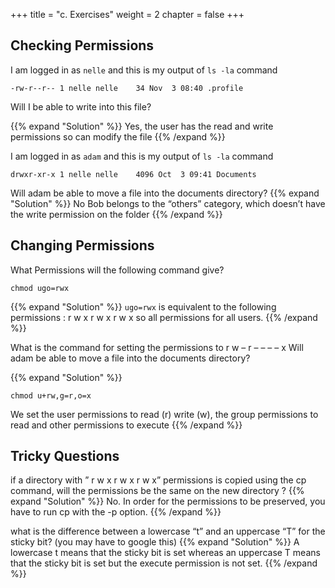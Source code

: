 +++
title = "c. Exercises"
weight = 2
chapter = false
+++

## Checking Permissions

I am logged in as `nelle` and this is my output of `ls -la` command

```
-rw-r--r-- 1 nelle nelle    34 Nov  3 08:40 .profile
```

Will I be able to write into this file?

{{% expand "Solution" %}}
Yes, the user has the read and write permissions so can modify the file
{{% /expand %}}

I am logged in as `adam` and this is my output of `ls -la` command
```
drwxr-xr-x 1 nelle nelle    4096 Oct  3 09:41 Documents
```

Will adam be able to move a file into the documents directory?
{{% expand "Solution" %}}
No Bob belongs to the “others” category, which doesn’t have the write permission on the folder
{{% /expand %}}

## Changing Permissions

What Permissions will the following command give?
~~~
chmod ugo=rwx
~~~

{{% expand "Solution" %}}
`ugo=rwx` is equivalent to the following permissions : r w x r w x r w x so all permissions for all users.
{{% /expand %}}

What is the command for setting the permissions to r w – r – – – – x
Will adam be able to move a file into the documents directory?

{{% expand "Solution" %}}
~~~
chmod u+rw,g=r,o=x
~~~

We set the user permissions to read (r) write (w), the group permissions to read and other permissions to execute
{{% /expand %}}

## Tricky Questions

if a directory with ” r w x r w x r w x” permissions is copied using the cp command, will the permissions be the same on the new directory ?
{{% expand "Solution" %}}
No. In order for the permissions to be preserved, you have to run cp with the -p option.
{{% /expand %}}

what is the difference between a lowercase “t” and an uppercase “T” for the sticky bit? (you may have to google this)
{{% expand "Solution" %}}
A lowercase t means that the sticky bit is set whereas an uppercase T means that the sticky bit is set but the execute permission is not set.
{{% /expand %}}
